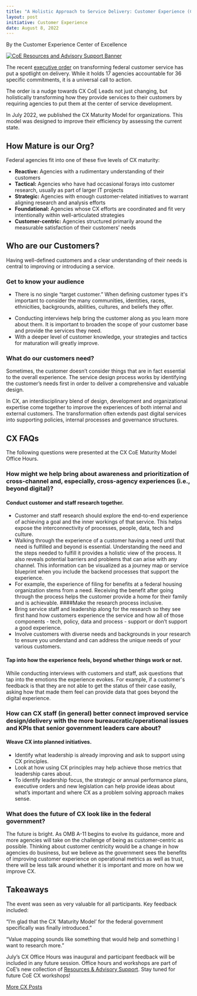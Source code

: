 ```yaml
---
title: "A Holistic Approach to Service Delivery: Customer Experience (CX) CoE asks, ‘Are your customers at the center?’ "
layout: post
initiative: Customer Experience
date: August 8, 2022
---
```

By the Customer Experience Center of Excellence

<a href="{{site.baseurl}}/images/ResourcesAdvisorySupportBanner.png" target="_blank" rel="noopener noreferrer">
<img src="{{site.baseurl}}/images/ResourcesAdvisorySupportBanner.png" alt="CoE Resources and Advisory Support Banner"></a>

<!-- *As a follow up to the publication of our [CX Maturity Model](https://coe.gsa.gov/docs/CXMaturityModel.pdf), the Customer Experience (CX) CoE hosted a CX Maturity Model office hour to help federal government agencies better understand CX maturity and its evolution. More than 65 employees from 34 federal agencies attended the event featuring a Q + A with CX CoE Leads, where they answered questions about improving service aspects of CX and approaches for holistic transformation.* -->

The recent [executive order](https://www.whitehouse.gov/briefing-room/presidential-actions/2021/12/13/executive-order-on-transforming-federal-customer-experience-and-service-delivery-to-rebuild-trust-in-government/) on transforming federal customer service has put a spotlight on delivery. While it holds 17 agencies accountable for 36 specific commitments, it is a universal call to action. 

The order is a nudge towards CX CoE Leads not just changing, but holistically transforming how they provide services to their customers by requiring agencies to  put them at the center of service development. 

In July 2022, we published the CX Maturity Model for organizations. This model was designed to improve their efficiency by assessing the current state.

## How Mature is our Org?
Federal agencies fit into one of these five levels of CX maturity:
* **Reactive:** Agencies with a rudimentary understanding of their customers
* **Tactical:** Agencies who have had occasional forays into customer research, usually as part of larger IT projects
* **Strategic:** Agencies with enough customer-related initiatives to warrant aligning research and analysis efforts
* **Foundational:** Agencies whose CX efforts are coordinated and fit very intentionally within well-articulated strategies
* **Customer-centric:** Agencies structured primarily around the measurable satisfaction of their customers’ needs

## Who are our Customers?
Having well-defined customers and a clear understanding of their needs is central to improving or introducing a service. 
### Get to know your audience
* There is no single “target customer.” When defining customer types it's important to consider the many communities, identities, races, ethnicities, backgrounds, abilities, cultures, and beliefs they offer. 
<!-- * Opportunities to reflect underserved communities should be aggressively pursued. Diversity, Equity, Inclusion and Accessibility (DEIA) and CX are inextricably linked. -->
* Conducting interviews help bring the customer along  as you learn more about them. It is important to broaden the scope of your customer base and provide the services they need.
* With a deeper level of customer knowledge, your strategies and tactics for maturation will greatly improve. 

### What do our customers need? 

Sometimes, the customer doesn’t consider things that are in fact essential to the overall experience. The service design process works by identifying the customer’s needs first in order to deliver a comprehensive and valuable design. 

In CX, an interdisciplinary blend of design, development and organizational expertise come together to improve the experiences of both internal and external customers. The transformation often extends past digital services into supporting policies, internal processes and governance structures.

## CX FAQs
The following questions were presented at the CX CoE Maturity Model Office Hours.

### How might we help bring about awareness and prioritization of cross-channel and, especially, cross-agency experiences (i.e., beyond digital)?
#### Conduct customer and staff research together. 
* Customer and staff research should explore the end-to-end experience of achieving a goal and the inner workings of that service. This helps expose the interconnectivity of processes, people, data, tech and culture. 
* Walking through the experience of a customer having a need until that need is fulfilled and beyond is essential. Understanding the need and the steps needed to fulfill it provides a holistic view of the process. It also reveals potential barriers and problems that can arise with any channel. This information can be visualized as a journey map or service blueprint when you include the backend processes that support the experience. 
* For example, the experience of filing for benefits at a federal housing organization stems from a need. Receiving the benefit after going through the process helps the customer provide a home for their family and is achievable. 
####Make the research process inclusive. 
* Bring service staff and leadership along for the research so they see first hand how customers experience the service and how all of those components - tech, policy, data and process - support or don’t support a good experience. 
* Involve customers with diverse needs and backgrounds in your research to ensure you understand and can address the unique needs of your various customers. 
#### Tap into how the experience feels, beyond whether things work or not.
While conducting interviews with customers and staff, ask questions that tap into the emotions the experience evokes. For example, if a customer's feedback is that they are not able to get the status of their case easily, asking how that made them feel can provide data that goes beyond the digital experience. 

### How can CX staff (in general) better connect improved service design/delivery with the more bureaucratic/operational issues and KPIs that senior government leaders care about?
#### Weave CX into planned initiatives. 
* Identify what leadership is already improving and ask to support using CX principles. 
* Look at how using CX principles may help achieve those metrics that leadership cares about. 
* To identify leadership focus, the strategic or annual performance plans, executive orders and new legislation can help provide ideas about what’s important and where CX as a problem solving approach makes sense. 

### What does the future of CX look like in the federal government?

The future is bright. As OMB A-11 begins to evolve its guidance, more and more agencies will take on the challenge of being as customer-centric as possible. Thinking about customer centricity would be a change in how agencies do business, but we believe as the government sees the benefits of improving customer experience on operational metrics as well as trust, there will be less talk around whether it is important and more on how we improve CX.  

## Takeaways

The event was seen as very valuable for all participants. Key feedback included: 

“I’m glad that the CX ‘Maturity Model’ for the federal government specifically was finally introduced.”

“Value mapping sounds like something that would help and something I want to research more.”

July’s CX Office Hours was inaugural and participant feedback will be included in any future session. Office hours and workshops are part of CoE’s new collection of [Resources & Advisory Support](https://coe.gsa.gov/2022/05/20/coe-update-4.html). Stay tuned for future CoE CX workshops!

<a href="{{site.baseurl}}/coe/customer-experience.html#coe-updates" class="usa-button">More CX Posts</a>
